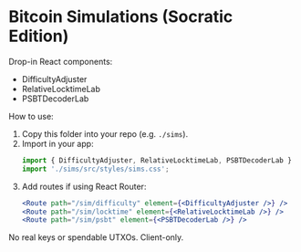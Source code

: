 # Bitcoin Simulations (Socratic Edition)

Drop-in React components:
- DifficultyAdjuster
- RelativeLocktimeLab
- PSBTDecoderLab

How to use:
1) Copy this folder into your repo (e.g. `./sims`).
2) Import in your app:
   ```js
   import { DifficultyAdjuster, RelativeLocktimeLab, PSBTDecoderLab } from './sims';
   import './sims/src/styles/sims.css';
   ```
3) Add routes if using React Router:
   ```jsx
   <Route path="/sim/difficulty" element={<DifficultyAdjuster />} />
   <Route path="/sim/locktime" element={<RelativeLocktimeLab />} />
   <Route path="/sim/psbt" element={<PSBTDecoderLab />} />
   ```
No real keys or spendable UTXOs. Client-only.
